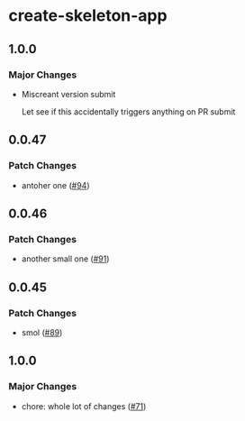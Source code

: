 # create-skeleton-app

## 1.0.0

### Major Changes

- Miscreant version submit

  Let see if this accidentally triggers anything on PR submit

## 0.0.47

### Patch Changes

- antoher one ([#94](https://github.com/AdrianGonz97/experimental-skeleton-monorepo/pull/94))

## 0.0.46

### Patch Changes

- another small one ([#91](https://github.com/AdrianGonz97/experimental-skeleton-monorepo/pull/91))

## 0.0.45

### Patch Changes

- smol ([#89](https://github.com/AdrianGonz97/experimental-skeleton-monorepo/pull/89))

## 1.0.0

### Major Changes

- chore: whole lot of changes ([#71](https://github.com/AdrianGonz97/experimental-skeleton-monorepo/pull/71))
